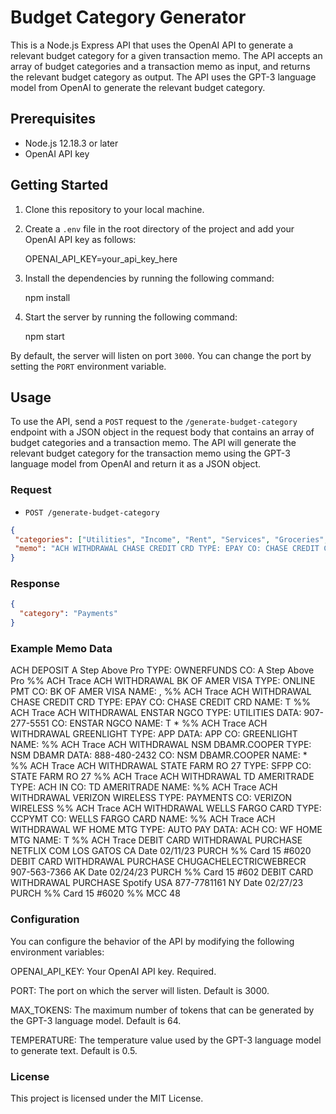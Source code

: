 # Budget Category Generator

This is a Node.js Express API that uses the OpenAI API to generate a relevant budget category for a given transaction memo. The API accepts an array of budget categories and a transaction memo as input, and returns the relevant budget category as output. The API uses the GPT-3 language model from OpenAI to generate the relevant budget category.

## Prerequisites

- Node.js 12.18.3 or later
- OpenAI API key

## Getting Started

1. Clone this repository to your local machine.
2. Create a `.env` file in the root directory of the project and add your OpenAI API key as follows:

    OPENAI_API_KEY=your_api_key_here


3. Install the dependencies by running the following command:

    npm install


4. Start the server by running the following command:

    npm start


By default, the server will listen on port `3000`. You can change the port by setting the `PORT` environment variable.

## Usage

To use the API, send a `POST` request to the `/generate-budget-category` endpoint with a JSON object in the request body that contains an array of budget categories and a transaction memo. The API will generate the relevant budget category for the transaction memo using the GPT-3 language model from OpenAI and return it as a JSON object.

### Request

- `POST /generate-budget-category`

```json
{
 "categories": ["Utilities", "Income", "Rent", "Services", "Groceries", "Mortgage", "Payments", "Insurance", "Investing", "Transfers"],
 "memo": "ACH WITHDRAWAL CHASE CREDIT CRD TYPE: EPAY CO: CHASE CREDIT CRD NAME:   %% ACH Trace"
}
```

### Response

```json
{
  "category": "Payments"
}
```

### Example Memo Data

ACH DEPOSIT A Step Above Pro TYPE: OWNERFUNDS CO: A Step Above Pro %% ACH Trace 
ACH WITHDRAWAL BK OF AMER VISA TYPE: ONLINE PMT CO: BK OF AMER VISA NAME: , %% ACH Trace 
ACH WITHDRAWAL CHASE CREDIT CRD TYPE: EPAY CO: CHASE CREDIT CRD NAME:  T  %% ACH Trace 
ACH WITHDRAWAL ENSTAR NGCO TYPE: UTILITIES DATA: 907-277-5551 CO: ENSTAR NGCO NAME:  T * %% ACH Trace 
ACH WITHDRAWAL GREENLIGHT TYPE: APP DATA: APP CO: GREENLIGHT NAME:   %% ACH Trace 
ACH WITHDRAWAL NSM DBAMR.COOPER TYPE: NSM DBAMR DATA: 888-480-2432 CO: NSM DBAMR.COOPER NAME:  * %% ACH Trace 
ACH WITHDRAWAL STATE FARM RO 27 TYPE: SFPP CO: STATE FARM RO 27 %% ACH Trace 
ACH WITHDRAWAL TD AMERITRADE TYPE: ACH IN CO: TD AMERITRADE NAME:   %% ACH Trace 
ACH WITHDRAWAL VERIZON WIRELESS TYPE: PAYMENTS CO: VERIZON WIRELESS %% ACH Trace 
ACH WITHDRAWAL WELLS FARGO CARD TYPE: CCPYMT CO: WELLS FARGO CARD NAME:   %% ACH Trace 
ACH WITHDRAWAL WF HOME MTG TYPE: AUTO PAY DATA: ACH CO: WF HOME MTG NAME:  T  %% ACH Trace 
DEBIT CARD WITHDRAWAL PURCHASE  NETFLIX COM LOS GATOS CA Date 02/11/23 PURCH  %% Card 15 #6020 
DEBIT CARD WITHDRAWAL PURCHASE CHUGACHELECTRICWEBRECR 907-563-7366 AK Date 02/24/23 PURCH  %% Card 15 #602
DEBIT CARD WITHDRAWAL PURCHASE Spotify USA 877-7781161 NY Date 02/27/23 PURCH  %% Card 15 #6020 %% MCC 48

### Configuration

You can configure the behavior of the API by modifying the following environment variables:

OPENAI_API_KEY: Your OpenAI API key. Required.

PORT: The port on which the server will listen. Default is 3000.

MAX_TOKENS: The maximum number of tokens that can be generated by the GPT-3 language model. Default is 64.

TEMPERATURE: The temperature value used by the GPT-3 language model to generate text. Default is 0.5.


### License
This project is licensed under the MIT License.